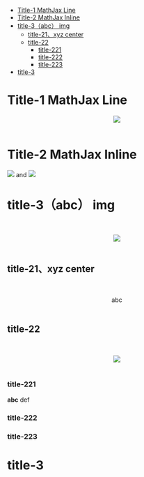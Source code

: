 <!-- GFM-TOC -->
* [Title-1 MathJax Line](#title-1-mathjax-line)
* [Title-2 MathJax Inline](#title-2-mathjax-inline)
* [title-3（abc） img](#title-3abc-img)
    * [title-21、xyz center](#title-21xyz-center)
    * [title-22](#title-22)
        * [title-221](#title-221)
        * [title-222](#title-222)
        * [title-223](#title-223)
* [title-3](#title-3)
<!-- GFM-TOC -->


# Title-1 MathJax Line

<div align="center"><img src="https://latex.codecogs.com/gif.latex?f=\frac{a}{b}"/></div> <br>

# Title-2 MathJax Inline

<img src="https://latex.codecogs.com/gif.latex?\vec{a}"/> and <img src="https://latex.codecogs.com/gif.latex?\vec{b}"/>

# title-3（abc） img

<br><div align="center"> ![](https://github.com/CyC2018/Interview-Notebook/blob/master/pics/00d8d345-cd4a-48af-919e-209d2788eca7.jpg) </div><br>

## title-21、xyz center

<br><div align="center"> abc </div><br>

## title-22

<br><div align="center"> <img src="https://github.com/CyC2018/Interview-Notebook/blob/master/pics/00d8d345-cd4a-48af-919e-209d2788eca7.jpg"/> </div><br>

### title-221

**abc** def

### title-222

### title-223

# title-3
